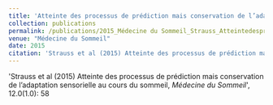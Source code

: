 ```yaml
---
title: 'Atteinte des processus de prédiction mais conservation de l’adaptation sensorielle au cours du sommeil'
collection: publications
permalink: /publications/2015_Médecine du Sommeil_Strauss_Atteintedesprocessus
venue: "Médecine du Sommeil"
date: 2015
citation: 'Strauss et al (2015) Atteinte des processus de prédiction mais conservation de l’adaptation sensorielle au cours du sommeil, <i>Médecine du Sommeil</i>', 12.0(1.0): 58
---
```

'Strauss et al (2015) Atteinte des processus de prédiction mais conservation de l’adaptation sensorielle au cours du sommeil, <i>Médecine du Sommeil</i>', 12.0(1.0): 58
